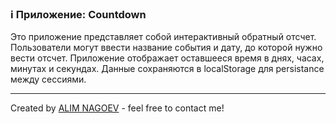 ### ℹ️ Приложение: Countdown

Это приложение представляет собой интерактивный обратный отсчет.
Пользователи могут ввести название события и дату, до которой нужно вести отсчет.
Приложение отображает оставшееся время в днях, часах, минутах и секундах.
Данные сохраняются в localStorage для persistance между сессиями.

-----
Created by [ALIM NAGOEV](https://github.com/nagoev-id) - feel free to contact me!

